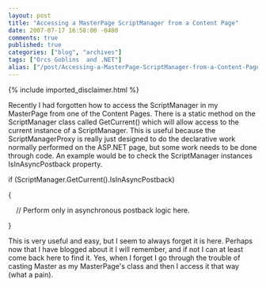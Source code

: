 ```yaml
---
layout: post
title: "Accessing a MasterPage ScriptManager from a Content Page"
date: 2007-07-17 16:58:00 -0400
comments: true
published: true
categories: ["blog", "archives"]
tags: ["Orcs Goblins  and .NET"]
alias: ["/post/Accessing-a-MasterPage-ScriptManager-from-a-Content-Page", "/post/accessing-a-masterpage-scriptmanager-from-a-content-page"]
---
```

<!-- more -->
{% include imported_disclaimer.html %}
<p>Recently I had forgotten how to access the ScriptManager in my MasterPage from one of the Content Pages. There is a static method on the ScriptManager class called GetCurrent() which will allow access to the current instance of a ScriptManager. This is useful because the ScriptManagerProxy is really just designed to do the declarative work normally performed on the ASP.NET page, but some work needs to be done through code. An example would be to check the ScriptManager instances IsInAsyncPostback property.</p>
<p>if (ScriptManager.GetCurrent().IsInAsyncPostback)</p>
<p>{</p>
<p>&nbsp;&nbsp;&nbsp; // Perform only in asynchronous postback logic here.</p>
<p>}&nbsp;</p>
<p>This is very useful and easy, but I seem to always forget it is here. Perhaps now that I have blogged about it I will remember, and if not I can at least come back here to find it. Yes, when I forget I go through the trouble of casting Master as my MasterPage's class and then I access it that way (what a pain).</p>
